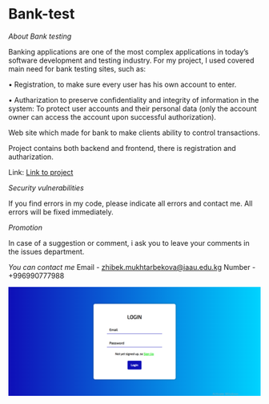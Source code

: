 # Bank-test
_About Bank testing_

Banking applications are one of the most complex applications in today’s software development and testing industry.
For my project, I used covered main need for bank testing sites, such as:

•	Registration, to make sure every user has his own account to enter.

•	Autharization to preserve confidentiality and integrity of information in the system: To protect user accounts and their personal data (only the account owner can access the account upon successful authorization).

Web site which made for bank to make clients ability to control transactions.

Project contains both backend and frontend, there is registration and autharization.

Link: <a href="https://banktest-app.herokuapp.com/" target="_blank">Link to project</a>

*Security vulnerabilities*

If you find errors in my code, please indicate all errors and contact me. All errors will be fixed immediately.


*Promotion*

In case of a suggestion or comment, i ask you to leave your comments in the issues department.

*You can contact me*
Email - zhibek.mukhtarbekova@iaau.edu.kg
Number - +996990777988

<img src="https://github.com/zhibekm/Bank-test/blob/main/Screenshot%202022-01-07%20122213.png"/>

